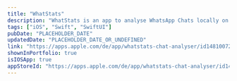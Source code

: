 ```yaml
---
title: "WhatStats"
description: "WhatStats is an app to analyse WhatsApp Chats locally on your device"
tags: ["iOS", "Swift", "SwiftUI"]
pubDate: "PLACEHOLDER_DATE"
updatedDate: "PLACEHOLDER_DATE_OR_UNDEFINED"
link: "https://apps.apple.com/de/app/whatstats-chat-analyser/id1481007233?l=en"
shownInPortfolio: true
isIOSApp: true
appStoreId: "https://apps.apple.com/de/app/whatstats-chat-analyser/id1481007233?l=en"
---
```



